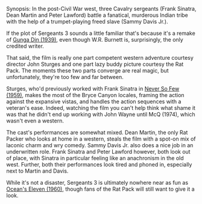 Synopsis: In the post-Civil War west, three Cavalry sergeants (Frank Sinatra, Dean Martin and Peter Lawford) battle a fanatical, murderous Indian tribe with the help of a trumpet-playing freed slave (Sammy Davis Jr.).

If the plot of Sergeants 3 sounds a little familiar that's because it's a remake of <a href="/browse/reviews/gunga-din-1939/">Gunga Din (1939)</a>, even though W.R. Burnett is, surprisingly, the only credited writer. 

That said, the film is really one part competent western adventure courtesy director John Sturges and one part lazy buddy picture courtesy the Rat Pack. The moments these two parts converge are real magic, but unfortunately, they're too few and far between.

Sturges, who'd previously worked with Frank Sinatra in <a href="/browse/reviews/never-so-few-1959/">Never So Few (1959)</a>, makes the most of the Bryce Canyon locales, framing the action against the expansive vistas, and handles the action sequences with a veteran's ease. Indeed, watching the film you can't help think what shame it was that he didn't end up working with John Wayne until McQ (1974), which wasn't even a western.

The cast's performances are somewhat mixed. Dean Martin, the only Rat Packer who looks at home in a western, steals the film with a spot-on mix of laconic charm and wry comedy. Sammy Davis Jr. also does a nice job in an underwritten role. Frank Sinatra and Peter Lawford however, both look out of place, with Sinatra in particular feeling like an anachronism in the old west. Further, both their performances look tired and phoned in, especially next to Martin and Davis.

While it's not a disaster, Sergeants 3 is ultimately nowhere near as fun as <a href="/browse/reviews/oceans-eleven-1960/">Ocean's Eleven (1960)</a>, though fans of the Rat Pack will still want to give it a look.
